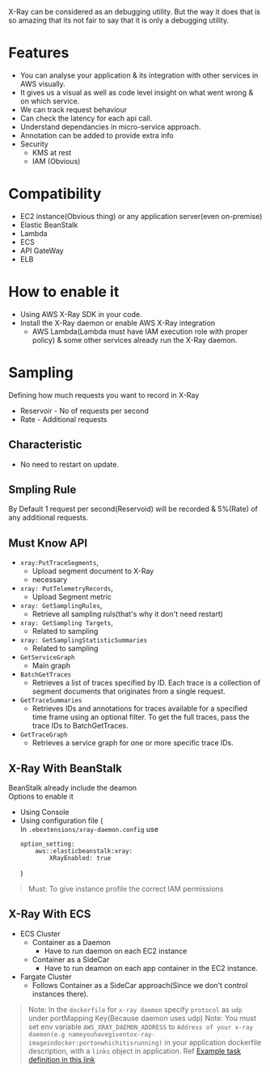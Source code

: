 X-Ray can be considered as an debugging utility. But the way it does that is so amazing that its not fair to say that it is only a debugging utility.
# Features
- You can analyse your application & its integration with other services in AWS visually.
- It gives us a visual as well as code level insight on what went wrong & on which service.
- We can track request behaviour
- Can check the latency for each api call.
- Understand dependancies in micro-service approach.
- Annotation can be added to provide extra info
- Security
    - KMS at rest
    - IAM (Obvious)
# Compatibility
- EC2 instance(Obvious thing) or any application server(even on-premise)
- Elastic BeanStalk
- Lambda
- ECS
- API GateWay
- ELB
# How to enable it
- Using AWS X-Ray SDK in your code.
- Install the X-Ray daemon or enable AWS X-Ray integration
    - AWS Lambda(Lambda must have IAM execution role with proper policy) & some other services already run the X-Ray daemon.
# Sampling
Defining how much requests you want to record in X-Ray
- Reservoir - No of requests per second
- Rate - Additional requests
## Characteristic
- No need to restart on update.
## Smpling Rule
By Default 1 request per second(Reservoid) will be recorded & 5%(Rate) of any additional requests. 
## Must Know API
- `xray:PutTraceSegments`,
    - Upload segment document to X-Ray
    - necessary
- `xray: PutTelemetryRecords`,
    - Upload Segment metric
- `xray: GetSamplingRules`,
    - Retrieve all sampling ruls(that's why it don't need restart)
- `xray: GetSampling Targets`,
    - Related to sampling
- `xray: GetSamplingStatisticSummaries`
    - Related to sampling
- `GetServiceGraph` 
     - Main graph
- `BatchGetTraces`
    - Retrieves a list of
traces specified by ID. Each trace is a
collection of segment documents that
originates from a single request.
- `GetTraceSummaries`
    - Retrieves IDs
and annotations for traces available for
a specified time frame using an
optional filter. To get the full
traces,
pass the trace IDs to BatchGetTraces.
- `GetTraceGraph`
    - Retrieves a service
graph for one or more specific trace
IDs.
## X-Ray With BeanStalk
BeanStalk already include the deamon<br />
Options to enable it
- Using Console
- Using configuration file
    (<br>
        In `.ebextensions/xray-daemon.config` use
    ```
    option_setting:
        aws::elasticbeanstalk:xray:
            XRayEnabled: true
    ```
    )
> Must: To give instance profile the correct IAM permissions
## X-Ray With ECS
- ECS Cluster
    - Container as a Daemon
        - Have to run daemon on each EC2 instance
    - Container as a SideCar
        - Have to run deamon on each app container in the EC2 instance.
- Fargate Cluster
    - Follows Container as a SideCar approach(Since we don't control instances there).
> Note: In the `dockerfile` for `x-ray daemon` specify `protocol` as `udp` under portMapping Key(Because daemon uses udp)
> Note: You must set env variable `AWS_XRAY_DAEMON_ADDRESS` to `Address of your x-ray daemon(e.g nameyouhavegiventox-ray-imageindocker:portonwhichitisrunning)` in your application dockerfile description, with a `links` object in application. Ref [Example task definition in this link](https://docs.aws.amazon.com/xray/latest/devguide/xray-daemon-ecs.html)

